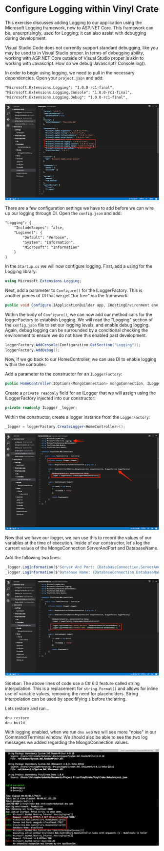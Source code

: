 # Configure Logging within Vinyl Crate

This exercise discusses adding Logging to our application using the Microsoft Logging framework, new to ASP.NET Core. This framework can be, unsurprisingly, used for Logging; it can also assist with debugging during development.

Visual Studio Code does not currently support standard debugging, like you may be used to in Visual Studio proper. In terms of debugging ability, working with ASP.NET Core outside of Visual Studio proper is akin to working with Javascript. How do we debug Javascript? Console.log().

In order to begin using logging, we need to pull in the necessary dependencies. Open your `project.json` and add:

```
"Microsoft.Extensions.Logging": "1.0.0-rc1-final",
"Microsoft.Extensions.Logging.Console": "1.0.0-rc1-final",
"Microsoft.Extensions.Logging.Debug": "1.0.0-rc1-final",
```

![](./vc-logging-projectjson.png)

There are a few configuration settings we have to add before we can wire up our logging through DI. Open the `config.json` and add:

```
"Logging": {
	"IncludeScopes": false,
	"LogLevel": {
		"Default": "Verbose",
		"System": "Information",
		"Microsoft": "Information"
	}
}
```

In the `Startup.cs` we will now configure logging. First, add a using for the Logging library:

```csharp
using Microsoft.Extensions.Logging;
```

Next, add a parameter to `Configure()` for the ILoggerFactory. This is another pieces of DI that we get "for free" via the framework.

```csharp
public void Configure(IApplicationBuilder app, IHostingEnvironment env, ILoggerFactory loggerFactory)
```

Within the body of `Configure()`, we can now add our method calls for the loggerFactory to establish Logging. We will read the "Logging" section of the `config.json` file to set our logging levels, and enable debug logging. Again, debug logging can be surrounded by a conditional checking the environment to ensure we do not have this enabled past development.

```csharp
loggerFactory.AddConsole(Configuration.GetSection("Logging"));
loggerFactory.AddDebug();
```

Now, if we go back to our HomeController, we can use DI to enable logging within the controller.

Add a parameter to the constructor for an `ILoggerFactory`:

```csharp
public HomeController(IOptions<MongoConnection> mongoConnection, ILoggerFactory loggerFactory)
```

Create a `private readonly` field for an ILogger that we will assign using the ILoggerFactory injected into our constructor:

```csharp
private readonly ILogger _logger;
```

Within the constructor, create a logger instance from the `LoggerFactory`:

```csharp
_logger = loggerFactory.CreateLogger<HomeController>();
```

![](./vc-controller-logging-di.png)

Now that we have our logger, we can use this to record the values of our variables at the time of execution. Inside of our constructor, let's log the current values of the MongoConnection ServerAndPort and DatabaseName.

Add the following two lines:

```csharp
_logger.LogInformation($"Server And Port: {DatabaseConnection.ServerAndPort}");
_logger.LogInformation($"Database Name: {DatabaseConnection.DatabaseName}");
```

![](./vc-log-information.png)

Sidebar: The above lines of code use a C# 6.0 feature called string interpolation. This is a replacement for `string.Format()` and allows for inline use of variable values, removing the need for placeholders. String interpolation can be used by specififying `$` before the string.

Lets restore and run...

```
dnu restore
dnu build
```

With logging enabled, when we run `dnx web` we will see more "noise" in our Command/Terminal window. We should also be able to see the two log messages we added regarding the MongoConnection values.

![](./vc-dnx-logging.png)
